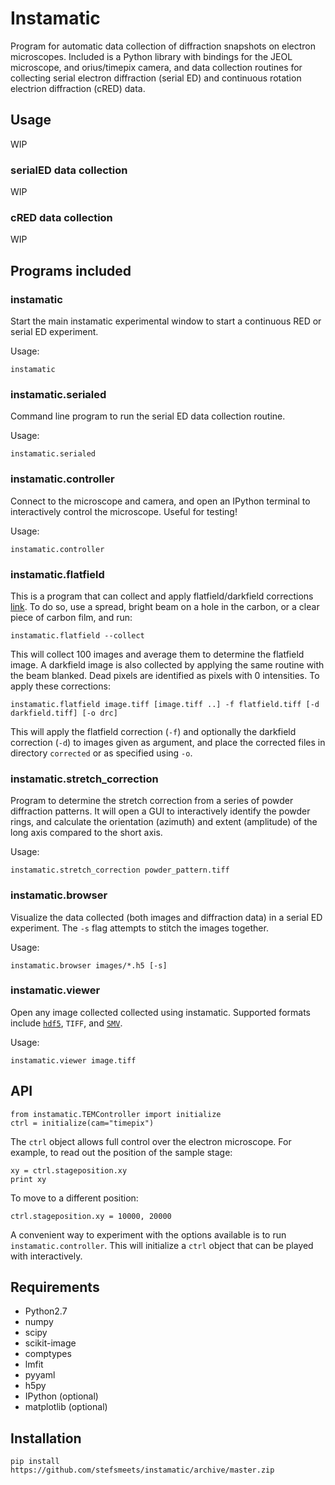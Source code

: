 # Instamatic

Program for automatic data collection of diffraction snapshots on electron microscopes. Included is a Python library with bindings for the JEOL microscope, and orius/timepix camera, and data collection routines for collecting serial electron diffraction (serial ED) and continuous rotation electrion diffraction (cRED) data.

## Usage

WIP

### serialED data collection

WIP

### cRED data collection

WIP

## Programs included

### instamatic

Start the main instamatic experimental window to start a continuous RED or serial ED experiment.

Usage:
    
    instamatic

### instamatic.serialed

Command line program to run the serial ED data collection routine.

Usage:
    
    instamatic.serialed

### instamatic.controller

Connect to the microscope and camera, and open an IPython terminal to interactively control the microscope. Useful for testing!

Usage:
    
    instamatic.controller

### instamatic.flatfield

This is a program that can collect and apply flatfield/darkfield corrections [link](https://en.wikipedia.org/wiki/Flat-field_correction). To do so, use a spread, bright beam on a hole in the carbon, or a clear piece of carbon film, and run:
    
    instamatic.flatfield --collect

This will collect 100 images and average them to determine the flatfield image. A darkfield image is also collected by applying the same routine with the beam blanked. Dead pixels are identified as pixels with 0 intensities. To apply these corrections:

    instamatic.flatfield image.tiff [image.tiff ..] -f flatfield.tiff [-d darkfield.tiff] [-o drc]
   
This will apply the flatfield correction (`-f`) and optionally the darkfield correction (`-d`) to images given as argument, and place the corrected files in directory `corrected` or as specified using `-o`.

### instamatic.stretch_correction

Program to determine the stretch correction from a series of powder diffraction patterns. It will open a GUI to interactively identify the powder rings, and calculate the orientation (azimuth) and extent (amplitude) of the long axis compared to the short axis.

Usage:
    
    instamatic.stretch_correction powder_pattern.tiff

### instamatic.browser

Visualize the data collected (both images and diffraction data) in a serial ED experiment. The `-s` flag attempts to stitch the images together.

Usage:
    
    instamatic.browser images/*.h5 [-s]

### instamatic.viewer

Open any image collected collected using instamatic. Supported formats include [`hdf5`](http://www.h5py.org/), `TIFF`, and [`SMV`](https://strucbio.biologie.uni-konstanz.de/ccp4wiki/index.php/SMV_file_format).

Usage:
    
    instamatic.viewer image.tiff

## API

    from instamatic.TEMController import initialize
    ctrl = initialize(cam="timepix")
    
The `ctrl` object allows full control over the electron microscope. For example, to read out the position of the sample stage:
    
    xy = ctrl.stageposition.xy
    print xy

To move to a different position:
    
    ctrl.stageposition.xy = 10000, 20000

A convenient way to experiment with the options available is to run `instamatic.controller`. This will initialize a `ctrl` object that can be played with interactively.

## Requirements

- Python2.7
- numpy
- scipy
- scikit-image
- comptypes
- lmfit
- pyyaml
- h5py
- IPython (optional)
- matplotlib (optional)

## Installation

    pip install https://github.com/stefsmeets/instamatic/archive/master.zip

